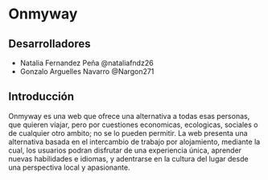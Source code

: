 # Onmyway

## Desarrolladores
* Natalia Fernandez Peña @nataliafndz26
* Gonzalo Arguelles Navarro @Nargon271

## Introducción

Onmyway es una web que ofrece una alternativa a todas esas personas, que quieren viajar, pero por cuestiones economicas, ecologicas, sociales o de cualquier otro ambito; no se lo pueden permitir. La web presenta una alternativa basada en el intercambio de trabajo por alojamiento, mediante la cual, los usuarios podran disfrutar de una experiencia única, aprender nuevas habilidades e idiomas, y adentrarse en la cultura del lugar desde una perspectiva local y apasionante.
